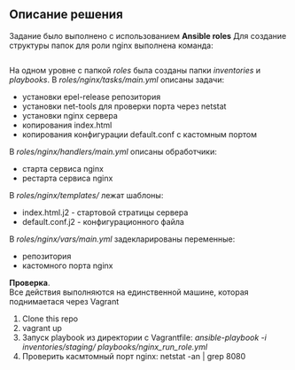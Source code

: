 ## Описание решения
Задание было выполнено с использованием __Ansible roles__
Для создание структуры папок для роли nginx выполнена команда:
```sh
```
На одном уровне с папкой _roles_ была созданы папки _inventories_ и _playbooks_.
В _roles/nginx/tasks/main.yml_ описаны задачи:  
- установки epel-release репозитория
- установки net-tools для проверки порта через netstat
- установки nginx сервера
- копирования index.html
- копирования конфигурации default.conf  с кастомным портом  
  
В _roles/nginx/handlers/main.yml_ описаны обработчики: 
- старта сервиса nginx
- рестарта сервиса nginx
  
В _roles/nginx/templates/_ лежат шаблоны:   
- index.html.j2 - стартовой стратицы сервера
- default.conf.j2 - конфигурационного файла  
  
В _roles/nginx/vars/main.yml_ задекларированы переменные: 
- репозитория
- кастомного порта nginx

__Проверка__.  
Все действия выполняются на единственной машине, которая поднимаетася через Vagrant 
1. Clone this repo
2. vagrant up
3. Запуск playbook из директории с Vagrantfile: _ansible-playbook -i inventories/staging/ playbooks/nginx_run_role.yml_
4. Проверить касмтомный порт nginx:  netstat -an | grep 8080

